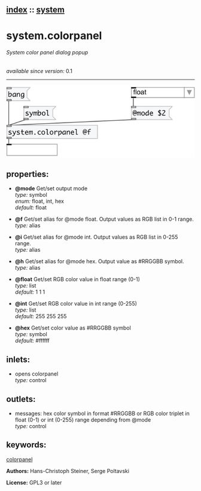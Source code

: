 [index](index.html) :: [system](category_system.html)
---

# system.colorpanel

###### System color panel dialog popup

*available since version:* 0.1

---




[![example](../examples/img/system.colorpanel.jpg)](../examples/pd/system.colorpanel.pd)







## properties:

* **@mode** 
Get/set output mode<br>
_type:_ symbol<br>
_enum:_ float, int, hex<br>
_default:_ float<br>

* **@f** 
Get/set alias for @mode float. Output values as RGB list in 0-1 range.<br>
_type:_ alias<br>

* **@i** 
Get/set alias for @mode int. Output values as RGB list in 0-255 range.<br>
_type:_ alias<br>

* **@h** 
Get/set alias for @mode hex. Output value as #RRGGBB symbol.<br>
_type:_ alias<br>

* **@float** 
Get/set RGB color value in float range (0-1)<br>
_type:_ list<br>
_default:_ 1 1 1<br>

* **@int** 
Get/set RGB color value in int range (0-255)<br>
_type:_ list<br>
_default:_ 255 255 255<br>

* **@hex** 
Get/set color value as #RRGGBB symbol<br>
_type:_ symbol<br>
_default:_ #ffffff<br>



## inlets:

* opens colorpanel<br>
_type:_ control



## outlets:

* messages: hex color symbol in format #RRGGBB or RGB color triplet in float (0-1) or int (0-255) range depending from @mode<br>
_type:_ control



## keywords:

[colorpanel](keywords/colorpanel.html)






**Authors:** Hans-Christoph Steiner, Serge Poltavski




**License:** GPL3 or later





